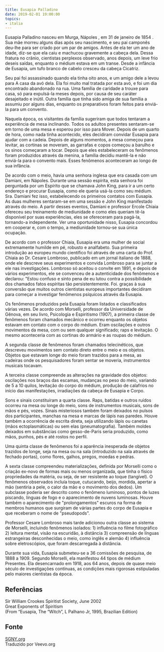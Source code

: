 ```yaml
---
title: Eusapia Palladino
date: 2019-02-01 19:00:00
topics: 
- italia
---
```


Eusapia Palladino nasceu em Murga, Nápoles , em 31 de janeiro de 1854 . Sua mãe
morreu alguns dias após seu nascimento, e seu pai camponês deu-lhe para ser
criado por um par de amigos. Antes de ela ter um ano de idade, diz-se que ela
caiu e machucou gravemente a cabeça dela. Dessa fratura no crânio, cientistas
perplexos observado, anos depois, um leve frio deseis saídas, enquanto o médium
estava em um transe. Desde a infância de Eusapia, um tufo branco de cabelo
cresceu da cabeça Cicatriz.

Seu pai foi assassinado quando ela tinha oito anos, e um amigo dele a levou para
A casa da avó dela. Ela foi muito mal tratada por esta avó, e foi um dia
encontrado abandonado na rua. Uma família de caridade a trouxe para casa, só
para expulsá-la meses depois, por causa de seu caráter desajeitado e inútil.
Outra família que tinha sido amiga de sua família a assumiu por alguns dias,
enquanto os preparativos foram feitos para enviá-la para um convento.

Naquela época, os visitantes da família sugeriram que todos tentaram a
experiência de mesa inclinando. Todos os adultos presentes sentaram-se em torno
de uma mesa e esperou por isso para Mover. Depois de um quarto de hora, como
nada tinha acontecido, eles decidiram convidar Eusapia para ajudar com a cadeia.
Depois de alguns momentos, a mesa começou para levitar, as cortinas se moveram,
as garrafas e copos começou a barulho e os sinos começaram a tocar. Depois que
eles estabeleceram os fenômenos foram produzidos através da menina, a família
decidiu mantê-la e não enviá-la para o convento mais. Esses fenômenos
aconteceram ao longo de sua infância.

De acordo com o meio, havia uma senhora inglesa que era casada com um Damiani,
em Nápoles. Durante uma sessão espírita, esta senhora foi perguntada por um
Espírito que se chamava John King, para ir a um certo endereço e procurar
Eusapia, como ele queria usá-la como seu médium. Sra. Damiani fez isso,
estabelecendo os primeiros contatos com Eusapia. As duas mulheres sentaram-se em
uma sessão e John King manifestado através do meio. A partir desses eventos,
Damiani e professor Ercole Chiaia ofereceu seu treinamento de mediunidade e como
eles queriam tê-la disponível por suas experiências, eles se ofereceram para
pagá-la, tornando-a independente. Ver uma oportunidade nisso, Eusapia concordou
em cooperar e, com o tempo, a mediunidade tornou-se sua única ocupação.

De acordo com o professor Chiaia, Eusapia era uma mulher de social extremamente
humilde em pé, robusto e analfabeto. Sua primeira introdução ao europeu mundo
científico foi através de uma carta do Prof. Chiaia ao Dr. Cesare Lombroso,
publicado em um jornal italiano de 1888, onde ele descreve seus experimentos e
convida Lombroso para se juntar a ele nas investigações. Lombroso só aceitou o
convite em 1891, e depois de vários experimentos, ele se convenceu de a
autenticidade dos fenômenos e declarou: "Estou confuso e sinto pena de eu lutou
contra a possibilidade dos chamados fatos espíritas tão persistentemente. Foi.
graças à sua conversão que muitos outros cientistas europeus importantes
decidiram para começar a investigar fenômenos psíquicos através da Eusapia.

Os fenômenos produzidos pela Eusapia foram listados e classificados várias
vezes.  De acordo com Morselli, professor da Universidade de Gênova, em seu
livro, Psicologia e Espiritismo (1907), a primeira classe de fenômenos foram
chamados mecânico e ocorreu enquanto os objetos estavam em contato com o corpo
do médium.  Eram oscilações e outros movimentos da mesa, com ou sem qualquer
significado; raps e levitação. O mesmo aconteceria com as cortinas do armário e
as roupas do médium.

A segunda classe de fenômenos foram chamados telecinéticos, que descreveu
movimentos sem contato direto entre o meio e os objetos. Objetos que estavam
longe do meio foram trazidos para a mesa, as cadeiras onde os pesquisadores
foram sentar se moveria, instrumentos musicais tocavam.

A terceira classe compreende as alterações na gravidade dos objetos: oscilações
nos braços das escamas, mudanças no peso do meio, variando de 5 a 10 quilos,
levitação do corpo do médium, produção de calafrios no início das manifestações,
irradiações da cabeça de Eusapia e Corpo.

Sons e sinais constituíram a quarta classe. Raps, batidas e outros ruídos
ocorreu na mesa ou longe do meio, sons de instrumentos musicais, sons de mãos e
pés, vozes. Sinais misteriosos também foram deixados no pulsos dos
participantes, manchas na mesa e marcas de lápis nas paredes. Houve também a
ocorrência de escrita direta, seja utilizando lápis ou canetas (mãos
ectoplasmáticas) ou sem elas (pneumatografia). Também moldes deixados em
substâncias como gesso-de-Paris seria produzido, como mãos, punhos, pés e até
rostos no perfil.

Uma quinta classe de fenômenos foi a aparência inesperada de objetos trazidos de
longe, seja na mesa ou na sala (introduzido na sala através de fechado portas),
como flores, galhos, pregos, moedas e pedras.

A sexta classe compreendeu materializações, definida por Morselli como o criação
ex-novo de formas mais ou menos organizada, que tinha o físico propriedades da
matéria, ou seja, de ser resistente ao toque (tangível). O fenômenos observados
incluía toque, cutucando, beijo, mordida, apertar a mão (sentiria a pele, o
calor da mão e o movimento dos dedos). Um subclasse poderia ser descrito como o
fenômeno luminoso, pontos de luzes piscando, línguas de fogo e o aparecimento de
nuvens luminosas. Houve também o aparecimento de "prolongamentos" escuros na
forma de membros humanos que surgiram de várias partes do corpo de Eusapia e que
receberam o nome de "pseudopods".

Professor Cesare Lombroso mais tarde adicionou outra classe ao sistema de
Morselli, incluindo fenômenos isolados: 1) influência no filme fotográfico 2)
leitura mental, visão na escuridão, à distância 3) compreensão de línguas
estrangeiras desconhecidas o meio, como inglês e alemão 4) influência sobre
eletroscópios, que foram descarregada à distância.

Durante sua vida, Eusapia submeteu-se a 36 comissões de pesquisa, de 1888 a
1909. Segundo Morselli, ela manifestou 44 tipos de médium Presentes. Ela
desencarnado em 1918, aos 64 anos, depois de quase meio século de investigações
contínuas, as condições mais rigorosas estipuladas pelo maiores cientistas da
época.

## Referências
Sir William Crookes Spiritist Society, June 2002  
Great Exponents of Spiritism  
(From “Eusapia, The “Witch”, L Palhano Jr, 1995, Brazilian Edition)  

## Fonte
[SGNY.org](//sgny.org)  
Traduzido por Veevo.org




